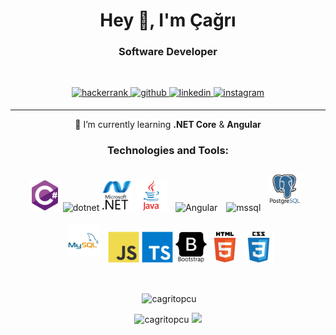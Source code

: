 <h1 align="center">Hey 👋, I'm Çağrı</h1>
<h3 align="center">Software Developer</h3>

<br>

<p align="center">
<a href="https://www.hackerrank.com/cgrtpc0" target="blank">
  <img src="https://img.shields.io/badge/-Hackerrank-2EC866?style=for-the-badge&logo=HackerRank&logoColor=white" alt="hackerrank" style="margin-bottom: 5px;" />
</a>
<a href="https://gist.github.com/cagritopcu" target="_blank">
  <img src=https://img.shields.io/badge/gist-100000?style=for-the-badge&logo=github&logoColor=white alt=github style="margin-bottom: 5px;" />
</a>
<a href="https://www.linkedin.com/in/cagritopcu" target="_blank">
  <img src=https://img.shields.io/badge/LinkedIn-0077B5?style=for-the-badge&logo=linkedin&logoColor=white alt=linkedin style="margin-bottom: 5px;" />
</a>
<a href="mailto:cgrtpc0@gmail.com" target="_blank">
  <img src=https://img.shields.io/badge/Gmail-D14836?style=for-the-badge&logo=gmail&logoColor=white alt=instagram style="margin-bottom: 5px;" />
</a> 
</p>

<hr>

<p align="center">
  🌱 I’m currently learning <b>.NET Core</b> & <b>Angular</b>
  
</p>

<h3 align="center">Technologies and Tools:</h3>
<p align="center">
<img src="https://raw.githubusercontent.com/devicons/devicon/master/icons/csharp/csharp-original.svg" alt="csharp" width="50" height="50"/> 
<img src="https://profilinator.rishav.dev/skills-assets/dotnetcore.png" alt="dotnet" width="50" height="50"/>
<img src="https://raw.githubusercontent.com/devicons/devicon/master/icons/dot-net/dot-net-original-wordmark.svg" alt="dotnet" width="50" height="50"/>
<img src="https://github.com/devicons/devicon/blob/master/icons/java/java-original-wordmark.svg" alt="java" width="50" height="50"/>
<img style="margin: 10px" src="https://profilinator.rishav.dev/skills-assets/angularjs-original.svg" alt="Angular" width="50" height="50" />
<img src="https://www.svgrepo.com/show/303229/microsoft-sql-server-logo.svg" alt="mssql" width="40" height="40"/>
<img style="margin: 10px" src="https://github.com/devicons/devicon/blob/master/icons/postgresql/postgresql-original-wordmark.svg" alt="postgresql" width="50" height="50"/>
<img style="margin: 10px" src="https://github.com/devicons/devicon/blob/master/icons/mysql/mysql-original-wordmark.svg" alt="mysql" width="50" height="50"/>
<img src="https://raw.githubusercontent.com/devicons/devicon/master/icons/javascript/javascript-original.svg" alt="javascript" width="50" height="50"/>
<img src="https://raw.githubusercontent.com/devicons/devicon/master/icons/typescript/typescript-original.svg" alt="typescript" width="50" height="50"/>
<img src="https://raw.githubusercontent.com/devicons/devicon/master/icons/bootstrap/bootstrap-plain-wordmark.svg" alt="bootstrap" width="50" height="50"/>
<img src="https://raw.githubusercontent.com/devicons/devicon/master/icons/html5/html5-original-wordmark.svg" alt="html5" width="50" height="50"/>
<img src="https://raw.githubusercontent.com/devicons/devicon/master/icons/css3/css3-original-wordmark.svg" alt="css3" width="50" height="50"/> 

</p>
<br>

<p align="center">&nbsp;<img align="center" src="https://github-readme-stats.vercel.app/api?username=cagritopcu&show_icons=true&locale=en&theme=radical" alt="cagritopcu" /></p>
<p align="center"> 
  <img src="https://komarev.com/ghpvc/?username=cagritopcu&label=Profile%20views&color=0e75b6&style=flat" alt="cagritopcu" /> 
  <img src="https://img.shields.io/github/followers/cagritopcu?style=social">
</p>
